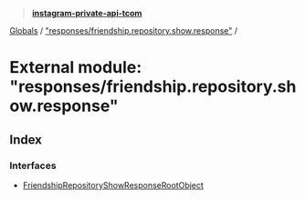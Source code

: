> **[instagram-private-api-tcom](../README.md)**

[Globals](../README.md) / ["responses/friendship.repository.show.response"](_responses_friendship_repository_show_response_.md) /

# External module: "responses/friendship.repository.show.response"

## Index

### Interfaces

* [FriendshipRepositoryShowResponseRootObject](../interfaces/_responses_friendship_repository_show_response_.friendshiprepositoryshowresponserootobject.md)